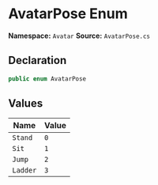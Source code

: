 # AvatarPose Enum

**Namespace:** `Avatar`
**Source:** `AvatarPose.cs`

## Declaration

```csharp
public enum AvatarPose
```

## Values

| Name | Value |
|------|-------|
| `Stand` | `0` |
| `Sit` | `1` |
| `Jump` | `2` |
| `Ladder` | `3` |

